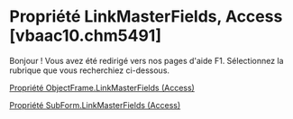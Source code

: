 
# Propriété LinkMasterFields, Access [vbaac10.chm5491]

Bonjour ! Vous avez été redirigé vers nos pages d'aide F1. Sélectionnez la rubrique que vous recherchiez ci-dessous.

[Propriété ObjectFrame.LinkMasterFields (Access)](http://msdn.microsoft.com/library/1e3b8cb7-a061-369a-4ff4-44d6989c3234%28Office.15%29.aspx)

[Propriété SubForm.LinkMasterFields (Access)](http://msdn.microsoft.com/library/b5be0557-a75c-dacc-e842-b9196edf37ce%28Office.15%29.aspx)

